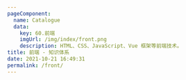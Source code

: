 ```yaml
---
pageComponent: 
  name: Catalogue
  data: 
    key: 60.前端
    imgUrl: /img/index/front.png
    description: HTML、CSS、JavaScript、Vue 框架等前端技术。
title: 前端 - 知识体系
date: 2021-10-21 16:49:31
permalink: /front/
---
```

